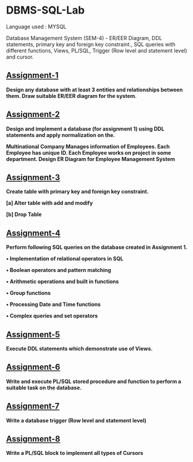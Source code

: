 # DBMS-SQL-Lab
Language used : MYSQL

Database Management System (SEM-4) - ER/EER Diagram, DDL statements, primary key and foreign key constraint., SQL queries with different functions, Views, PL/SQL,  Trigger (Row level and statement level) and cursor. 


## [Assignment-1](https://github.com/shinchancode/DBMS-SQL-Lab/blob/main/Asg_1.md)
**Design any database with at least 3 entities and relationships between them. Draw suitable ER/EER diagram for the system.**

## [Assignment-2](https://github.com/shinchancode/DBMS-SQL-Lab/blob/main/Asg_2.txt)
**Design and implement a database (for assignment 1) using DDL statements and apply normalization on the.**

**Multinational Company Manages information of Employees. Each Employee has unique ID. Each Employee works on project in some department. 
Design ER Diagram for Employee Management System**

## [Assignment-3](https://github.com/shinchancode/DBMS-SQL-Lab/blob/main/Asg_3.txt)
**Create table with primary key and foreign key constraint.**

**[a] Alter table with add and modify**

**[b] Drop Table**

## [Assignment-4](https://github.com/shinchancode/DBMS-SQL-Lab/blob/main/Asg_4.txt)
**Perform following SQL queries on the database created in Assignment 1.**

**• Implementation of relational operators in SQL**

**• Boolean operators and pattern matching**

**• Arithmetic operations and built in functions**

**• Group functions**

**• Processing Date and Time functions**

**• Complex queries and set operators**

## [Assignment-5](https://github.com/shinchancode/DBMS-SQL-Lab/blob/main/Asg_5.txt)
**Execute DDL statements which demonstrate use of Views.**

## [Assignment-6](https://github.com/shinchancode/DBMS-SQL-Lab/blob/main/Asg_6.txt)
**Write and execute PL/SQL stored procedure and function to perform a suitable task on the database.**

## [Assignment-7](https://github.com/shinchancode/DBMS-SQL-Lab/blob/main/Asg_7.txt)
**Write a database trigger (Row level and statement level)**

## [Assignment-8](https://github.com/shinchancode/DBMS-SQL-Lab/blob/main/Asg_8.txt)
**Write a PL/SQL block to implement all types of Cursors**
